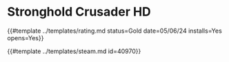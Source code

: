 # Stronghold Crusader HD

{{#template ../templates/rating.md status=Gold date=05/06/24 installs=Yes opens=Yes}}

{{#template ../templates/steam.md id=40970}}